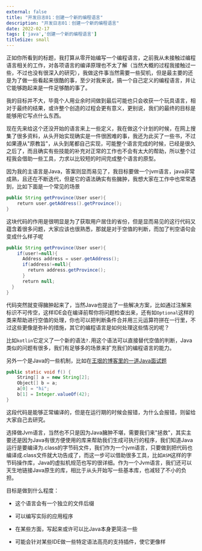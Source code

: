 ```yaml
---
external: false
title: "开发日志01：创建一个新的编程语言"
description: "开发日志01：创建一个新的编程语言"
date: 2022-02-17
tags: ['java','创建一个新的编程语言']
titleSize: small
---
```


正如你所看到的标题，我打算从零开始编写一个编程语言，之前我从未接触过编程语言相关的工作，对各项语言的编译原理也不太了解（当然大概的过程我接触过一些，不过也没有很深入的研究），我做这件事当然需要一些契机，但是最主要的还是为了做一些看起来很酷的事，至少对我来说，搞一个自己定义的编程语言，并让它能够跑起来是一件足够酷的事了。

我的目标并不大，毕竟个人用业余时间做到最后可能也只会收获一个玩具语言，相对于最终的结果，或许整个创造的过程会更有意义，更别说，我们的最终的目标是能够用它写点什么东西。

现在先来给这个还没开始的语言来上一些定义，我在做这个计划的时候，在网上搜集了很多资料，从头开始实现确实是一件很困难的事，我还为此买了一些书，不过如果遵从"原教旨"，从头到尾都自己实现，可能整个语言完成的时候，已经是很久之后了，而且确实有些技能的补充对正常的工作也不会有太大的帮助，所以整个过程我会借助一些工具，力求以比较短的时间完成整个语言的原型。

因为我的主语言是Java，答案则显而易见了，我目标要做一个jvm语言，java非常成熟，且还在不断迭代，但是它的语法确实有些臃肿，我想大家在工作中也常常遇到，比如下面是一个常见的场景

```java
public String getProvince(User user){  
    return user.getAddress().getProvince();  
}
```
这块代码的作用是很明显是为了获取用户居住的省份，但是显而易见的这行代码又蕴含着很多问题，大家应该也很熟悉，那就是对于空值的判断，而加了判空语句会变成什么样子呢

```java
public String getProvince(User user){  
    if(user!=null){  
      Address address = user.getAddress();  
      if(address!=null){  
        return address.getProvince();  
      }  
      return null;  
  }  
}
```

代码突然就变得臃肿起来了，当然Java也提出了一些解决方案，比如通过注解来标识不可传空，这样IDE会在编译前帮你将问题检查出来，还有如`Optional`这样的类来帮助进行空值的处理，你也可以把判断条件合并用三元运算符拼在一行里，不过这些更像是弥补的措施，其它的编程语言是如何处理这些情况的呢？ 

比如`kotlin`它定义了一个新的语法`?.`用这个语法可以直接替代空值的判断，Java类似的问题有很多，我们有足够多的场景来扩充我们的编程语言的能力。 

另外一个是Java的一些机制，比如在[王垠的博客里的一道Java面试题](http://www.yinwang.org/blog-cn/2020/02/13/java-type-system)

```java
public static void f() {  
    String[] a = new String[2];  
    Object[] b = a;  
    a[0] = "hi";  
    b[1] = Integer.valueOf(42);  
}
```

这段代码是能够正常编译的，但是在运行期的时候会报错，为什么会报错，则留给大家自己去研究。

选择做Jvm语言，当然也不只是因为Java臃肿不堪，需要我们来"拯救"，其实主要还是因为Java有很方便使用的库来帮助我们生成可执行的程序，我们知道Java运行是要编译为.class的字节码文件，我们作为一个jvm语言，只要做到把代码也编译成.class文件就大功告成了，而这一步可以借助很多工具，比如`ASM`这样的字节码操作库，Java的虚拟机规范也写的很详细。作为一个Jvm语言，我们还可以天生地链接Java原生的库，相比于从头开始写一些基本库，也减轻了不小的负担。

目标是做到什么程度：

-   这个语言会有一个独立的文件后缀
    
-   可以编写实际的应用程序
    
-   在某些方面，写起来或许可以比Java本身更简洁一些
    
-   可能会针对某些IDE做一些特定语法高亮的支持插件，使它更像样